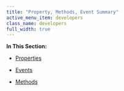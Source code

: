 ```yaml
---
title: "Property, Methods, Event Summary"
active_menu_item: developers
class_name: developers
full_width: true
---
```



**In This Section:**

 - [Properties](pswipeproperties)

 - [Events](pswipeevents)

 - [Methods](pswipemethods)

